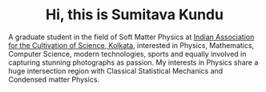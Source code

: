 <h1 align='center'>Hi, this is Sumitava Kundu</h1>
<p align='left'>A graduate student in the field of Soft Matter Physics at <a href="http://iacs.res.in/">Indian Association for the Cultivation of Science, Kolkata</a>, interested in Physics, Mathematics, Computer Science, modern technologies, sports and equally involved in capturing stunning photographs as passion. My interests in Physics share a huge intersection region with Classical Statistical Mechanics and Condensed matter Physics.</p>
